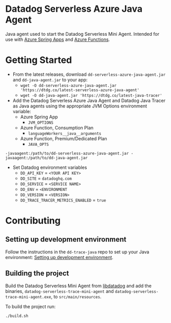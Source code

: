 # Datadog Serverless Azure Java Agent

Java agent used to start the Datadog Serverless Mini Agent. Intended for use with [Azure Spring Apps](https://azure.microsoft.com/en-us/products/spring-apps) and [Azure Functions](https://azure.microsoft.com/en-us/products/functions).

# Getting Started

- From the latest releases, download `dd-serverless-azure-java-agent.jar` and `dd-java-agent.jar` to your app:
  * `wget -O dd-serverless-azure-java-agent.jar 'https://dtdg.co/latest-serverless-azure-java-agent'`
  * `wget -O dd-java-agent.jar 'https://dtdg.co/latest-java-tracer'`
- Add the Datadog Serverless Azure Java Agent and Datadog Java Tracer as Java agents using the appropriate JVM Options environment variable:
  * Azure Spring App
    - `JVM_OPTIONS`
  * Azure Function, Consumption Plan
    - `languageWorkers__java__arguments`
  * Azure Function, Premium/Dedicated Plan
    - `JAVA_OPTS`
  
```
-javaagent:/path/to/dd-serverless-azure-java-agent.jar -javaagent:/path/to/dd-java-agent.jar
```

- Set Datadog environment variables
  * `DD_API_KEY` = `<YOUR API KEY>`
  * `DD_SITE` = `datadoghq.com`
  * `DD_SERVICE` = `<SERVICE NAME>`
  * `DD_ENV` = `<ENVIRONMENT`
  * `DD_VERSION` = `<VERSION>`
  * `DD_TRACE_TRACER_METRICS_ENABLED` = `true`

# Contributing

## Setting up development environment

Follow the instructions in the `dd-trace-java` repo to set up your Java environment: [Setting up development environment](https://github.com/DataDog/dd-trace-java/blob/master/BUILDING.md#setting-up-development-environment).

## Building the project

Build the Datadog Serverless Mini Agent from [libdatadog](https://github.com/DataDog/libdatadog) and add the binaries, `datadog-serverless-trace-mini-agent` and `datadog-serverless-trace-mini-agent.exe`, to `src/main/resources`.

To build the project run:
```
./build.sh
```

